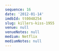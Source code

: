 ```yaml
---
sequence: 16
date: '2012-01-14'
imdbId: tt0048254
slug: killers-kiss-1955
venue: null
venueNotes: null
medium: Netflix
mediumNotes: null
---
```


